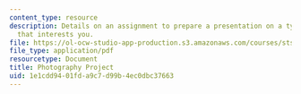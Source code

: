 ```yaml
---
content_type: resource
description: Details on an assignment to prepare a presentation on a type of photography
  that interests you.
file: https://ol-ocw-studio-app-production.s3.amazonaws.com/courses/sts-004-science-technology-world-fall-2013/1e1cdd9401fda9c7d99b4ec0dbc37663_MITSTS_004F13_photog.pdf
file_type: application/pdf
resourcetype: Document
title: Photography Project
uid: 1e1cdd94-01fd-a9c7-d99b-4ec0dbc37663
---
```

